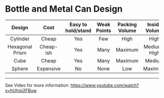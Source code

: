 # Bottle and Metal Can Design

Design | Cost | Easy to hold/stand | Weak Points | Packing Volume | Inside Volume
:---:|:---:|:---:|:---:|:---:|:---:
Cylinder | Cheap | Yes | Few | High | High
Hexagonal Prism | Cheap-ish | Yes | Many | Maximum | Medium-High
Cube | Cheap | Yes | Many | Maximum | Medium
Sphere | Expensive | No | None | Low | Maximum

---

See Video for more information: https://www.youtube.com/watch?v=hUhisi2FBuw
